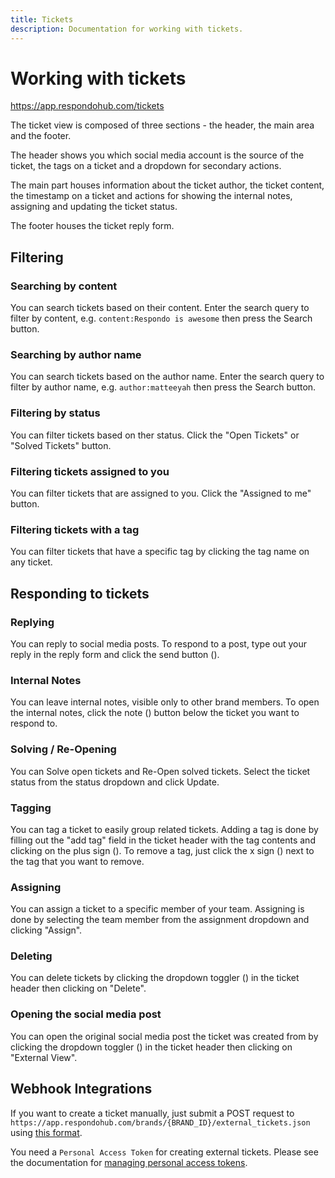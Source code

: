 ```yaml
---
title: Tickets
description: Documentation for working with tickets.
---
```


# Working with tickets

<https://app.respondohub.com/tickets>

The ticket view is composed of three sections - the header, the main area and
the footer.

The header shows you which social media account is the source of the
ticket, the tags on a ticket and a dropdown for secondary actions.

The main part houses information about the ticket author, the ticket content,
the timestamp on a ticket and actions for showing the internal notes, assigning
and updating the ticket status.

The footer houses the ticket reply form.

## Filtering

### Searching by content

You can search tickets based on their content. Enter the search query to filter
by content, e.g. `content:Respondo is awesome` then press the Search button.

### Searching by author name

You can search tickets based on the author name. Enter the search query to
filter by author name, e.g. `author:matteeyah` then press the Search button.

### Filtering by status

You can filter tickets based on ther status. Click the "Open Tickets" or "Solved
Tickets" button.

### Filtering tickets assigned to you

You can filter tickets that are assigned to you. Click the "Assigned to me"
button.

### Filtering tickets with a tag

You can filter tickets that have a specific tag by clicking the tag name on any
ticket.

## Responding to tickets

### Replying

You can reply to social media posts. To respond to a post, type out your reply
in the reply form and click the send button (<i class="bi bi-telegram"></i>).

### Internal Notes

You can leave internal notes, visible only to other brand members. To open the
internal notes, click the note (<i class="bi bi-sticky"></i>) button
below the ticket you want to respond to.

### Solving / Re-Opening

You can Solve open tickets and Re-Open solved tickets. Select the ticket status
from the status dropdown and click Update.

### Tagging

You can tag a ticket to easily group related tickets. Adding a tag is done by
filling out the "add tag" field in the ticket header with the tag contents and
clicking on the plus sign (<i class="bi bi-plus"></i>). To remove a tag, just
click the x sign (<i class="bi bi-x"></i>) next to the tag that you want to
remove.

### Assigning

You can assign a ticket to a specific member of your team. Assigning is done by
selecting the team member from the assignment dropdown and clicking "Assign".

### Deleting

You can delete tickets by clicking the dropdown toggler
(<i class="bi bi-three-dots"></i>) in the ticket header then clicking on
"Delete".

### Opening the social media post

You can open the original social media post the ticket was created from by
clicking the dropdown toggler (<i class="bi bi-three-dots"></i>) in the ticket
header then clicking on "External View".

## Webhook Integrations

If you want to create a ticket manually, just submit a POST request to
`https://app.respondohub.com/brands/{BRAND_ID}/external_tickets.json` using
[this format](https://docs.respondohub.com/external_ticket_format).

You need a `Personal Access Token` for creating external tickets. Please see the
documentation for [managing personal access tokens](../users#personal-access-tokens).
